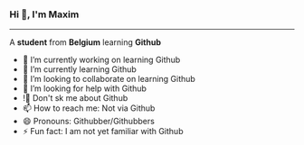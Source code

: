 ### Hi 👋, I'm Maxim

---

A **student** from **Belgium** learning **Github**

- 🔭 I’m currently working on learning Github
- 🌱 I’m currently learning Github
- 👯 I’m looking to collaborate on learning Github
- 🤔 I’m looking for help with Github
- !💬 Don't sk me about Github
- 📫 How to reach me: Not via Github
- 😄 Pronouns: Githubber/Githubbers
- ⚡ Fun fact: I am not yet familiar with Github
